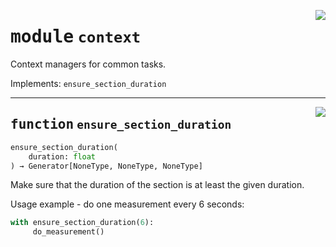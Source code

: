 <!-- markdownlint-disable -->

<a href="https://github.com/tum-esm/utils/tree/main/tum_esm_utils/context.py#L0"><img align="right" style="float:right;" src="https://img.shields.io/badge/-source-cccccc?style=flat-square" /></a>

# <kbd>module</kbd> `context`
Context managers for common tasks. 

Implements: `ensure_section_duration` 


---

<a href="https://github.com/tum-esm/utils/tree/main/context/ensure_section_duration#L10"><img align="right" style="float:right;" src="https://img.shields.io/badge/-source-cccccc?style=flat-square" /></a>

## <kbd>function</kbd> `ensure_section_duration`

```python
ensure_section_duration(
    duration: float
) → Generator[NoneType, NoneType, NoneType]
```

Make sure that the duration of the section is at least the given duration. 

Usage example - do one measurement every 6 seconds: 

```python
with ensure_section_duration(6):
     do_measurement()
``` 


